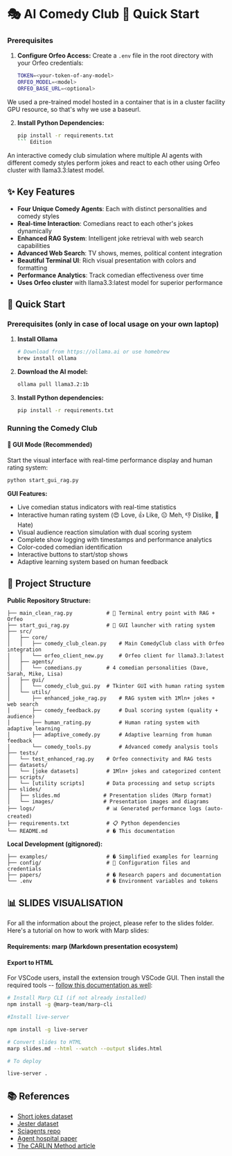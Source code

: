 # 🎭 AI Comedy Club 🚀 Quick Start

### Prerequisites

1. **Configure Orfeo Access:**
   Create a `.env` file in the root directory with your Orfeo credentials:
   ```bash
   TOKEN=<your-token-of-any-model>
   ORFEO_MODEL=<model>
   ORFEO_BASE_URL=<optional>
   ```

We used a pre-trained model hosted in a container that is in a cluster facility GPU resource, so that's why we use a baseurl.

2. **Install Python Dependencies:**
   ```bash
   pip install -r requirements.txt
   ``` Edition

An interactive comedy club simulation where multiple AI agents with different comedy styles perform jokes and react to each other using Orfeo cluster with llama3.3:latest model.

## ✨ Key Features

- **Four Unique Comedy Agents**: Each with distinct personalities and comedy styles
- **Real-time Interaction**: Comedians react to each other's jokes dynamically
- **Enhanced RAG System**: Intelligent joke retrieval with web search capabilities
- **Advanced Web Search**: TV shows, memes, political content integration
- **Beautiful Terminal UI**: Rich visual presentation with colors and formatting
- **Performance Analytics**: Track comedian effectiveness over time
- **Uses Orfeo cluster** with llama3.3:latest model for superior performance

## 🚀 Quick Start

### Prerequisites (only in case of local usage on your own laptop)

1. **Install Ollama**
   ```bash
   # Download from https://ollama.ai or use homebrew
   brew install ollama
   ```

2. **Download the AI model:**
   ```bash
   ollama pull llama3.2:1b
   ```

3. **Install Python dependencies:**
   ```bash
   pip install -r requirements.txt
   ```

### Running the Comedy Club

#### 🎨 GUI Mode (Recommended)
Start the visual interface with real-time performance display and human rating system:
```bash
python start_gui_rag.py
```

**GUI Features:**
- Live comedian status indicators with real-time statistics
- Interactive human rating system (😍 Love, 👍 Like, 😐 Meh, 👎 Dislike, 🤮 Hate)
- Visual audience reaction simulation with dual scoring system
- Complete show logging with timestamps and performance analytics
- Color-coded comedian identification
- Interactive buttons to start/stop shows
- Adaptive learning system based on human feedback



## 📁 Project Structure

**Public Repository Structure:**
```
├── main_clean_rag.py           # 🚀 Terminal entry point with RAG + Orfeo
├── start_gui_rag.py            # 🎨 GUI launcher with rating system
├── src/
│   ├── core/
│   │   ├── comedy_club_clean.py    # Main ComedyClub class with Orfeo integration
│   │   └── orfeo_client_new.py     # Orfeo client for llama3.3:latest
│   ├── agents/
│   │   └── comedians.py        # 4 comedian personalities (Dave, Sarah, Mike, Lisa)
│   ├── gui/
│   │   └── comedy_club_gui.py  # Tkinter GUI with human rating system
│   └── utils/
│       ├── enhanced_joke_rag.py    # RAG system with 1Mln+ jokes + web search
│       ├── comedy_feedback.py      # Dual scoring system (quality + audience)
│       ├── human_rating.py         # Human rating system with adaptive learning
│       ├── adaptive_comedy.py      # Adaptive learning from human feedback
│       └── comedy_tools.py         # Advanced comedy analysis tools
├── tests/
│   └── test_enhanced_rag.py    # Orfeo connectivity and RAG tests
├── datasets/
│   └── [joke datasets]         # 1Mln+ jokes and categorized content
├── scripts/
│   └── [utility scripts]       # Data processing and setup scripts
├── slides/
│   ├── slides.md              # Presentation slides (Marp format)
│   └── images/                # Presentation images and diagrams
├── logs/                       # 📊 Generated performance logs (auto-created)
├── requirements.txt            # 📋 Python dependencies
└── README.md                   # � This documentation
```

**Local Development (gitignored):**
```
├── examples/                   # � Simplified examples for learning
├── config/                     # 🔧 Configuration files and credentials
├── papers/                     # � Research papers and documentation
└── .env                        # � Environment variables and tokens
```

## 📊 SLIDES VISUALISATION

For all the information about the project, please refer to the slides folder. Here's a tutorial on how to work with Marp slides:

#### Requirements: marp (Markdown presentation ecosystem)

#### **Export to HTML**
For VSCode users, install the extension trough VSCode GUI.
Then install the required tools -- [follow this documentation as well](https://github.com/marp-team/marp-cli):

```bash
# Install Marp CLI (if not already installed)
npm install -g @marp-team/marp-cli

#Install live-server

npm install -g live-server

```

```bash
# Convert slides to HTML
marp slides.md --html --watch --output slides.html

# To deploy

live-server .

```


## 📚 References

- [Short jokes dataset](https://www.kaggle.com/datasets/abhinavmoudgil95/short-jokes/data)
- [Jester dataset](https://www.kaggle.com/datasets/vikashrajluhaniwal/jester-17m-jokes-ratings-dataset)
- [Sciagents repo](https://github.com/lamm-mit/SciAgentsDiscovery)
- [Agent hospital paper](https://arxiv.org/abs/2405.02957)
- [The CARLIN Method article](https://gregrobison.medium.com/the-carlin-method-teaching-ai-how-to-be-genuinely-funny-2bd5e45deaf2)

